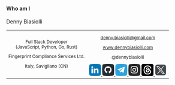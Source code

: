 #### Who am I

Denny Biasiolli

<small>
<table>
<tr>
<td style="text-align:center;">

Full Stack Developer<br>(JavaScript, Python, Go, Rust)

Fingerprint Compliance Services Ltd.

Italy, Savigliano (CN)

</td>

<td style="text-align:center;">

<a href="mailto:denny.biasiolli@gmail.com" target="_blank">denny.biasiolli@gmail.com</a>

<a href="https://www.dennybiasiolli.com" target="_blank">www.dennybiasiolli.com</a>

@dennybiasiolli

<a href="https://www.linkedin.com/in/dennybiasiolli/" target="_blank">
    <img src="slides/images/linkedin.png" title="LinkedIn" />
</a>
<a href="https://github.com/dennybiasiolli" target="_blank">
    <img src="slides/images/github.png" title="GitHub" />
</a>
<a href="https://t.me/dennybiasiolli" target="_blank">
    <img src="slides/images/telegram.png" title="Telegram" />
</a>
<a href="https://www.instagram.com/dennybiasiolli/" target="_blank">
    <img src="slides/images/instagram.png" title="Instagram" />
</a>
<a href="https://www.threads.net/@dennybiasiolli" target="_blank">
    <img src="slides/images/threads.png" title="Threads" />
</a>
<a href="https://twitter.com/DennyBiasiolli" target="_blank">
    <img src="slides/images/twitter-x.png" title="Twitter/X" />
</a>

</td>
</tr>
</table>
</small>


<aside class="notes">
</aside>
